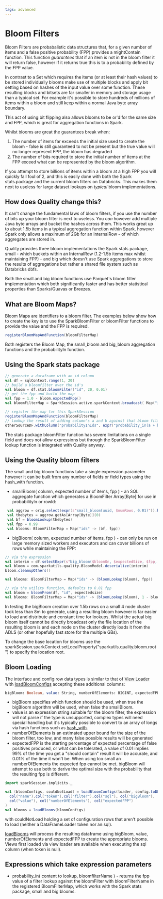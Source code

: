```yaml
---
tags: advanced
---
```


# Bloom Filters

Bloom Filters are probabalistic data structures that, for a given number of items and a false positive probability (FPP) provides a mightContain function.  This function *guarantees* that if an item is not in the bloom filter it will return false, however if it returns true this is to a probability defined by the FPP value.

In contrast to a Set which requires the items (or at least their hash values) to be stored individually blooms make use of multiple blocks and apply bit setting based on hashes of the input value over some function.  These resulting blocks and bitsets are far smaller in memory and storage usage than a typical set.  For example it's possible to store hundreds of millions of items within a bloom and still keep within a normal Java byte array boundary.

This act of using bit flipping also allows blooms to be or'd for the same size and FPP, which is great for aggregation functions in Spark.

Whilst blooms are great the guarantees break when:

1. The number of items far exceeds the initial size used to create the bloom - false is still guaranteed to not be present but the true value will no longer represent FPP, the bloom has degraded
2. The number of bits required to store the initial number of items at the FPP exceed what can be represented by the bloom algorithm.  

If you attempt to store billions of items within a bloom at a high FPP you will quickly fall foul of 2, and this is easily done with both the Spark stats.package and the current bloom filters on Databricks.  This makes them next to useless for large dataset lookups on _typical_ bloom implementations.

## How does Quality change this?

It can't change the fundamental laws of bloom filters, if you use the number of bits up your bloom filter is next to useless.  You _can_ however add multiple Java byte arrays and bucket the hashes across them.  This works great up to about 1.5b items in a typical aggregation function within Spark, however Spark only allows a maximum of 2Gb for an InternalRow - of which aggregates are stored in.

Quality provides three bloom implementations the Spark stats package, small - which buckets within an InternalRow (1.2-1.5b items max whilst maintaining FPP) - and big which doesn't use Spark aggregations to store the results of aggregations but rather a shared file system such as Databricks dbfs.

Both the small and big bloom functions use Parquet's bloom filter implementation which both significantly faster and has better statistical properties than Sparks/Guavas or Breezes.

## What are Bloom Maps?

Bloom Maps are identifiers to a bloom filter.  The examples below show how to create the key is to use the SparkBloomFilter or bloomFilter functions to provide the value and the FPP is required.

```scala
registerBloomMapAndFunction(bloomFilterMap)
```

Both registers the Bloom Map, the small_bloom and big_bloom aggregation functions and the probabilityIn function.
 
## Using the Spark stats package

```scala
// generate a dataframe with an id column
val df = sqlContext.range(1, 20)
// build a bloomfilter over the id's
val bloom = df.stat.bloomFilter("id", 20, 0.01)
// get the fpp and build the map
val fpp = 1.0 - bloom.expectedFpp()
val bloomFilterMap = SparkSession.active.sparkContext.broadcast( Map("ids" -> (SparkBloomFilter(bloom), fpp)) )

// register the map for this SparkSession
registerBloomMapAndFunction(bloomFilterMap)
// lookup the result of adding column's a and b against that bloom filter for each row
otherSourceDF.withColumn("probabilityInIds", expr("probability_in(a + b, 'ids')"))
```

The stats package bloomFilter function has severe limitations on a single field and does not allow expressions but through the SparkBloomFilter lookup function is integrated with Quality anyway.

## Using the Quality bloom filters

The small and big bloom functions take a single expression parameter however it can be built from any number of fields or field types using the hash_with function.

* smallBloom( column, expected number of items, fpp ) - an SQL aggregate function which generates a BloomFilter Array[Byte] for use in probabilityIn or rowId:
```scala
 val aggrow = orig.select(expr(s"small_bloom(uuid, $numRows, 0.01)")).head()
 val thebytes = aggrow.getAs[Array[Byte]](0)
 val bf = bloomLookup(thebytes)
 val fpp = 0.99
 val blooms: BloomFilterMap = Map("ids" -> (bf, fpp))
```
* bigBloom( column, expected number of items, fpp ) - can only be run on large memory sized workers and executors and can cover billions of rows while maintaining the FPP:
```scala
// via the expression
val interim = df.selectExpr(s"big_bloom($bloomOn, $expectedSize, $fpp, '$bloomId')").head.getAs[Array[Byte]](0)
val bloom = com.sparkutils.quality.BloomModel.deserialize(interim)
bloom.cleanupOthers()

val blooms: BloomFilterMap = Map("ids" -> (bloomLookup(bloom), fpp))

// via the utility function, defaults to 0.01 fpp
val bloom = bloomFrom(df, "id", expectedsize)
val blooms: BloomFilterMap = Map("ids" -> (bloomLookup(bloom), 1 - bloom.fpp))

```

In testing the bigBloom creation over 1.5b rows on a small 4 node cluster took less than 8m to generate, using a resulting bloom however is far easier to load and distribute and constant time for lookups.  Whilst the actual big bloom itself cannot be directly broadcast only the file location of the resulting bloom is and each node on the cluster directly loads it from the ADLS (or other hopefully fast store for the multiple GBs).

To change the base location for blooms use the sparkSession.sparkContext.setLocalProperty("sparkutils.quality.bloom.root") to specify the location root.


## Bloom Loading

The interface and config row data types is similar to that of [View Loader](viewLoader.md) with [loadBloomConfigs](../../site/scaladocs/com/sparkutils/quality/impl/bloom/BloomFilterLookupImports.html#loadBloomConfigs(loader:com.sparkutils.quality.DataFrameLoader,viewDF:org.apache.spark.sql.DataFrame,ruleSuiteIdColumn:org.apache.spark.sql.Column,ruleSuiteVersionColumn:org.apache.spark.sql.Column,ruleSuiteId:com.sparkutils.quality.Id,name:org.apache.spark.sql.Column,token:org.apache.spark.sql.Column,filter:org.apache.spark.sql.Column,sql:org.apache.spark.sql.Column,bigBloom:org.apache.spark.sql.Column,value:org.apache.spark.sql.Column,numberOfElements:org.apache.spark.sql.Column,expectedFPP:org.apache.spark.sql.Column):(Seq[com.sparkutils.quality.impl.bloom.BloomConfig],Set[String])) accepting these additional columns:

```sql
bigBloom: Boolean, value: String, numberOfElements: BIGINT, expectedFPP: DOUBLE
```

* bigBloom specifies which function should be used, when true the bigBloom algorithm will be used, when false the smallBloom.  
* value is an expression string suitable for the bloom filter, the expression will not parse if the type is unsupported, complex types will need special handling but it's typically possible to convert to an array of longs via hash functions such as [hash_with]( ../../sqlfunctions/#hash_with ).
* numberOfElements is an estimated upper bound for the size of the bloom filter, too low, and many false possible results will be generated
* expectedFPP is the starting percentage of expected percentage of false positives produced, or what can be tolerated, a value of 0.01 implies 99% of the time you get a "should contain" result it will be accurate, and 0.01% of the time it won't be.  When using too small an numberOfElements the expected fpp cannot be met.  bigBloom will attempt to use both to derive the optimal size with the probability that the resulting fpp is different.     

```scala
import sparkSession.implicits._

val (bloomConfigs, couldNotLoad) = loadBloomConfigs(loader, config.toDF(), expr("id.id"), expr("id.version"), Id(1,1),
  col("name"),col("token"),col("filter"),col("sql"), col("bigBloom"),
  col("value"), col("numberOfElements"), col("expectedFPP")
)
val blooms = loadBlooms(bloomConfigs)
```

with couldNotLoad holding a set of configuration rows that aren't possible to load (neither a DataFrameLoader token nor an sql).

[loadBlooms]( ../../site/scaladocs/com/sparkutils/quality/impl/bloom/BloomFilterLookupImports.html#loadBlooms(configs:Seq[com.sparkutils.quality.impl.bloom.BloomConfig]):com.sparkutils.quality.impl.bloom.BloomExpressionLookup.BloomFilterMap ) will process the resulting dataframe using bigBloom, value, numberOfElements and expectedFPP to create the appropriate blooms.  Views first loaded via view loader are available when executing the sql column (when token is null).

## Expressions which take expression parameters

* probability_in( content to lookup, bloomfilterName ) - returns the fpp value of a filter lookup against the bloomFilter with bloomFilterName in the registered BloomFilterMap, which works with the Spark stats package, small and big blooms.

